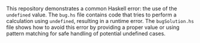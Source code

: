 This repository demonstrates a common Haskell error: the use of the `undefined` value. The `bug.hs` file contains code that tries to perform a calculation using `undefined`, resulting in a runtime error. The `bugSolution.hs` file shows how to avoid this error by providing a proper value or using pattern matching for safe handling of potential undefined cases.